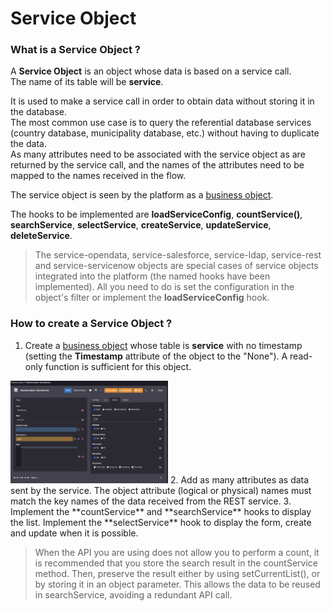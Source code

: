 Service Object
====================

### What is a Service Object ?

A **Service Object** is an object whose data is based on a service call.    
The name of its table will be **service**.  

It is used to make a service call in order to obtain data without storing it in the database.  
The most common use case is to query the referential database services (country database, municipality database, etc.) without having to duplicate the data.  
As many attributes need to be associated with the service object as are returned by the service call, and the names of the attributes need to be mapped to the names received in the flow.  

The service object is seen by the platform as a [business object](/lesson/docs/core/objects/business-objects).

The hooks to be implemented are **loadServiceConfig**, **countService()**, **searchService**, **selectService**, **createService**,  **updateService**, **deleteService**.  

> The service-opendata, service-salesforce, service-ldap, service-rest and service-servicenow objects are special cases of service objects integrated into the platform (the named hooks have been implemented). All you need to do is set the configuration in the object's filter or implement the **loadServiceConfig** hook. 

### How to create a Service Object ?

1. Create a [business object](/lesson/docs/core/objects/business-objects) whose table is **service** with no timestamp (setting the **Timestamp** attribute of the object to the "None"). A read-only function is sufficient for this object. 
<img src="serviceobject1.png" alt="service object" width="50%"/>
2. Add as many attributes as data sent by the service. The object attribute (logical or physical) names must match the key names of the data received from the REST service. 
3. Implement the **countService** and **searchService** hooks to display the list. 
Implement the **selectService** hook to display the form, create and update when it is possible.

> When the API you are using does not allow you to perform a count, it is recommended that you store the search result in the countService method. Then, preserve the result either by using setCurrentList(), or by storing it in an object parameter. This allows the data to be reused in searchService, avoiding a redundant API call. 